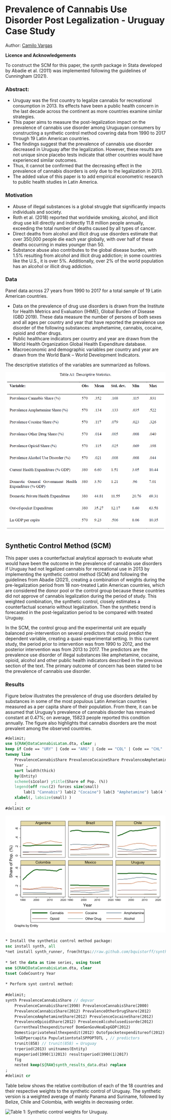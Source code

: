 # Prevalence of Cannabis Use Disorder Post Legalization - Uruguay Case Study

 Author: [Camilo Vargas](https://www.github.com/cvas91)

**Licence and Acknowledgements**

To construct the SCM for this paper, the *synth* package in Stata developed by Abadie et al. (2011) was implemented following the guidelines of Cunningham (2021).

### Abstract:
- Uruguay was the first country to legalize cannabis for recreational consumption in 2013. Its effects have been a public health concern in the last decade across the continent as more countries examine similar strategies. 
- This paper aims to measure the post-legalization impact on the prevalence of cannabis use disorder among Uruguayan consumers by constructing a synthetic control method covering data from 1990 to 2017 through 19 Latin American countries. 
- The findings suggest that the prevalence of cannabis use disorder decreased in Uruguay after the legalization. However, these results are not unique since placebo tests indicate that other countries would have experienced similar outcomes. 
- Thus, it cannot be confirmed that the decreasing effect in the prevalence of cannabis disorders is only due to the legalization in 2013. 
- The added value of this paper is to add empirical econometric research to public health studies in Latin America.

### Motivation
- Abuse of illegal substances is a global struggle that significantly impacts individuals and society. 
- Roth et al. (2018) reported that worldwide smoking, alcohol, and illicit drug use kill directly and indirectly 11.8 million people annually, exceeding the total number of deaths caused by all types of cancer. 
- Direct deaths from alcohol and illicit drug use disorders estimate that over 350,000 people die each year globally, with over half of these deaths occurring in males younger than 50. 
- Substance abuse also contributes to the global disease burden, with 1.5% resulting from alcohol and illicit drug addiction; in some countries like the U.S., it is over 5%. Additionally, over 2% of the world population has an alcohol or illicit drug addiction.

### Data

Panel data across 27 years from 1990 to 2017 for a total sample of 19 Latin American countries. 
- Data on the prevalence of drug use disorders is drawn from the Institute for Health Metrics and Evaluation (IHME), Global Burden of Disease (GBD 2019). These data measure the number of persons of both sexes and all ages per country and year that have reported the prevalence use disorder of the following substances: amphetamine, cannabis, cocaine, opioid and other drugs. 
- Public healthcare indicators per country and year are drawn from the World Health Organization Global Health Expenditure database. 
- Macroeconomic and demographic variables per country and year are drawn from the World Bank – World Development Indicators.

The descriptive statistics of the variables are summarized as follows.

![Table A1: Descriptive Statistics](https://github.com/cvas91/CannabisLegalization/blob/main/Screenshot%202023-05-13%20172804.png)

## Synthetic Control Method (SCM)

This paper uses a counterfactual analytical approach to evaluate what would have been the outcome in the prevalence of cannabis use disorders if Uruguay had not legalized cannabis for recreational use in 2013 by implementing the synthetic control method (SCM) and following the guidelines from Abadie (2021), creating a combination of weights during the pre-legalization period from 18 non-treated Latin American countries, which are considered the donor pool or the control group because these countries did not approve of cannabis legalization during the period of study. This weighted combination, the synthetic control, closely estimates a counterfactual scenario without legalization. Then the synthetic trend is forecasted in the post-legalization period to be compared with treated Uruguay.

In the SCM, the control group and the experimental unit are equally balanced pre-intervention on several predictors that could predict the dependent variable, creating a quasi-experimental setting. In this current study, the period prior to intervention was from 1990 to 2012, and the posterior intervention was from 2013 to 2017. The predictors are the prevalence use disorder of illegal substances like amphetamine, cocaine, opioid, alcohol and other public health indicators described in the previous section of the text. The primary outcome of concern has been stated to be the prevalence of cannabis use disorder.

### Results
Figure below illustrates the prevalence of drug use disorders detailed by substances in some of the most populous Latin American countries measured as a per capita share of their population. From there, it can be assumed that Uruguay’s prevalence of cannabis disorder has remained constant at 0.47%; on average, 15823 people reported this condition annually. The figure also highlights that cannabis disorders are the most prevalent among the observed countries.

```stata
#delimit;
use ${RAW}DataCannabisLatam.dta, clear ;
keep if Code == "URY" | Code == "ARG" | Code == "COL" | Code == "CHL" | Code == "BRA" 	| Code == "MEX" ;
twoway line 
	PrevalenceCannabisShare PrevalenceCocaineShare PrevalenceAmphetamineShare PrevalenceOpioidShare PrevalenceOtherDrugShare PrevalenceAlcoholusedisorde 
	Year ,
	sort lwidth(thick)
	by(Entity) 
	scheme(s1color) ytitle(Share of Pop. (%)) 
	legend(off rows(2) forces size(small)
		lab(1 "Cannabis") lab(2 "Cocaine") lab(3 "Amphetamine") lab(4 "Opioid") lab(5 "Other Drug") lab(6 "Alcohol")) 
	xlabel(, labsize(small) )
	; 
#delimit cr
```

![Figure 1: Prevalence of drug use disorders by country](https://github.com/cvas91/CannabisLegalization/blob/main/Figure1.jpg)

```stata
* Install the synthetic control method package:
ssc install synth, all
*net install synth_runner, from(https://raw.github.com/bquistorff/synth_runner/master/) replace

* Set the data as time series, using tsset 
use ${RAW}DataCannabisLatam.dta, clear 
tsset CodeCountry Year 

* Perform synt control method:

#delimit;
synth PrevalenceCannabisShare // depvar
	PrevalenceCannabisShare(1990) PrevalenceCannabisShare(2000)
	PrevalenceCannabisShare(2012) PrevalenceOtherDrugShare(2012)
	PrevalenceAmphetamineShare(2012) PrevalenceCocaineShare(2012)
	PrevalenceOpioidShare(2012) PrevalenceAlcoholusedisorde(2012) 
	Currenthealthexpenditureof DomGenGovHeaExpGDP(2012) 
	Domesticprivatehealthexpendit(2012) Outofpocketexpenditureof(2012)
	lnGDPpercapita PopulationtotalSPPOPTOTL , // predictors
	trunit(858) // trunit(858) = Uruguay
	trperiod(2013) unitnames(Entity) 
	mspeperiod(1990(1)2013)	resultsperiod(1990(1)2017)
	fig 
	nested keep(${RAW}synth_results_data.dta) replace
;
#delimit cr
```

Table below shows the relative contribution of each of the 18 countries and their respective weights to the synthetic control of Uruguay. The synthetic version is a weighted average of mainly Panama and Suriname, followed by Belize, Chile and Colombia, with weights in decreasing order.

![Table 1: Synthetic control weights for Uruguay.]()

